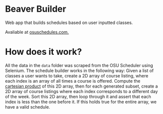 # Beaver Builder
Web app that builds schedules based on user inputted classes.

Avaliable at [osuschedules.com.](http://www.osuschedules.com/)

# How does it work?
All the data in the `data` folder was scraped from the OSU Scheduler using Selenium.
The schedule builder works in the following way:
Given a list of classes a user wants to take, create a 2D array of course listing, where each index is an array of all times a course is offered. Compute the [cartesian product](https://en.wikipedia.org/wiki/Cartesian_product) of this 2D array, then for each generated subset, create a 2D array of course listings where each index corresponds to a different day of the week. Sort this 2D array, then loop through it and assert that each index is less than the one before it. If this holds true for the entire array, we have a valid schedule.
